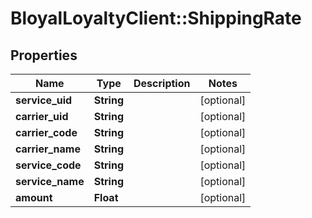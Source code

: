 # BloyalLoyaltyClient::ShippingRate

## Properties
Name | Type | Description | Notes
------------ | ------------- | ------------- | -------------
**service_uid** | **String** |  | [optional] 
**carrier_uid** | **String** |  | [optional] 
**carrier_code** | **String** |  | [optional] 
**carrier_name** | **String** |  | [optional] 
**service_code** | **String** |  | [optional] 
**service_name** | **String** |  | [optional] 
**amount** | **Float** |  | [optional] 

